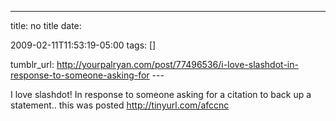 ---
title: no title
date:

 2009-02-11T11:53:19-05:00 
tags:  []

tumblr_url:
http://yourpalryan.com/post/77496536/i-love-slashdot-in-response-to-someone-asking-for
\-\--

I love slashdot! In response to someone asking for a citation to back up
a statement.. this was posted <http://tinyurl.com/afccnc>
